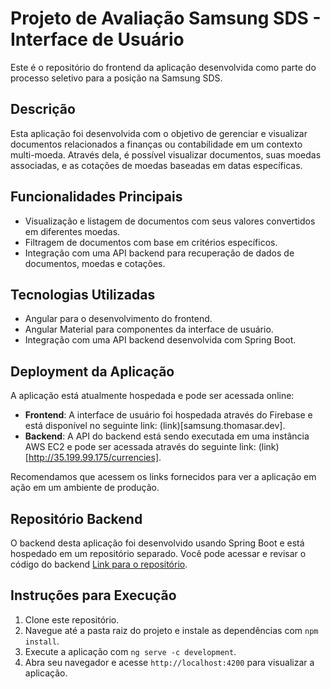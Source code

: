 # Projeto de Avaliação Samsung SDS - Interface de Usuário

Este é o repositório do frontend da aplicação desenvolvida como parte do processo seletivo para a posição na Samsung SDS.

## Descrição

Esta aplicação foi desenvolvida com o objetivo de gerenciar e visualizar documentos relacionados a finanças ou contabilidade em um contexto multi-moeda. Através dela, é possível visualizar documentos, suas moedas associadas, e as cotações de moedas baseadas em datas específicas.

## Funcionalidades Principais

- Visualização e listagem de documentos com seus valores convertidos em diferentes moedas.
- Filtragem de documentos com base em critérios específicos.
- Integração com uma API backend para recuperação de dados de documentos, moedas e cotações.

## Tecnologias Utilizadas

- Angular para o desenvolvimento do frontend.
- Angular Material para componentes da interface de usuário.
- Integração com uma API backend desenvolvida com Spring Boot.

## Deployment da Aplicação

A aplicação está atualmente hospedada e pode ser acessada online:

- **Frontend**: A interface de usuário foi hospedada através do Firebase e está disponível no seguinte link: (link)[samsung.thomasar.dev].
- **Backend**: A API do backend está sendo executada em uma instância AWS EC2 e pode ser acessada através do seguinte link: (link)[http://35.199.99.175/currencies].

Recomendamos que acessem os links fornecidos para ver a aplicação em ação em um ambiente de produção.

## Repositório Backend

O backend desta aplicação foi desenvolvido usando Spring Boot e está hospedado em um repositório separado. Você pode acessar e revisar o código do backend [Link para o repositório](https://github.com/thomasreichmann/samsung-evaluation-api).

## Instruções para Execução

1. Clone este repositório.
2. Navegue até a pasta raiz do projeto e instale as dependências com `npm install`.
3. Execute a aplicação com `ng serve -c development`.
4. Abra seu navegador e acesse `http://localhost:4200` para visualizar a aplicação.
